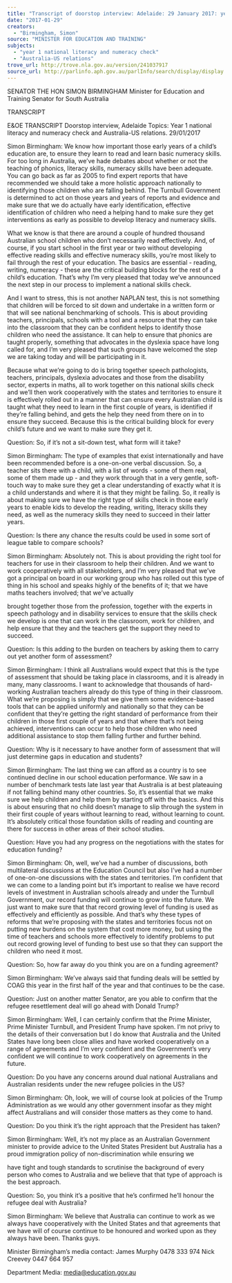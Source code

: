 ```yaml
---
title: "Transcript of doorstop interview: Adelaide: 29 January 2017: year 1 national literacy and numeracy check; Australia-US relations"
date: "2017-01-29"
creators:
  - "Birmingham, Simon"
source: "MINISTER FOR EDUCATION AND TRAINING"
subjects:
  - "year 1 national literacy and numeracy check"
  - "Australia-US relations"
trove_url: http://trove.nla.gov.au/version/241037917
source_url: http://parlinfo.aph.gov.au/parlInfo/search/display/display.w3p;query=Id%3A%22media/pressrel/5070031%22
---
```


 

 

 

 SENATOR THE HON SIMON BIRMINGHAM  Minister for Education and Training   Senator for South Australia   

 TRANSCRIPT 

 E&OE TRANSCRIPT  Doorstop interview, Adelaide  Topics: Year 1 national literacy and numeracy check and Australia-US relations.  29/01/2017   

 Simon Birmingham:  We know how important those early years of a child’s education are, to ensure they  learn to read and learn basic numeracy skills. For too long in Australia, we’ve hade debates about whether or  not the teaching of phonics, literacy skills, numeracy skills have been adequate. You can go back as far as  2005 to find expert reports that have recommended we should take a more holistic approach nationally to  identifying those children who are falling behind. The Turnbull Government is determined to act on those  years and years of reports and evidence and make sure that we do actually have early identification, effective  identification of children who need a helping hand to make sure they get interventions as early as possible to  develop literacy and numeracy skills.   

 What we know is that there are around a couple of hundred thousand Australian school children who don’t  necessarily read effectively. And, of course, if you start school in the first year or two without developing  effective reading skills and effective numeracy skills, you’re most likely to fail through the rest of your  education. The basics are essential - reading, writing, numeracy - these are the critical building blocks for the  rest of a child’s education. That’s why I’m very pleased that today we’ve announced the next step in our  process to implement a national skills check.    

 And I want to stress, this is not another NAPLAN test, this is not something that children will be forced to sit  down and undertake in a written form or that will see national benchmarking of schools. This is about  providing teachers, principals, schools with a tool and a resource that they can take into the classroom that  they can be confident helps to identify those children who need the assistance. It can help to ensure that  phonics are taught properly, something that advocates in the dyslexia space have long called for, and I’m very  pleased that such groups have welcomed the step we are taking today and will be participating in it.    

 Because what we’re going to do is bring together speech pathologists, teachers, principals, dyslexia  advocates and those from the disability sector, experts in maths, all to work together on this national skills  check and we’ll then work cooperatively with the states and territories to ensure it is effectively rolled out in a  manner that can ensure every Australian child is taught what they need to learn in the first couple of years, is  identified if they’re falling behind, and gets the help they need from there on in to ensure they succeed.   Because this is the critical building block for every child’s future and we want to make sure they get it.   

 Question: So, if it’s not a sit-down test, what form will it take?   

 Simon Birmingham: The type of examples that exist internationally and have been recommended before is a  one-on-one verbal discussion. So, a teacher sits there with a child, with a list of words - some of them real,  some of them made up - and they work through that in a very gentle, soft-touch way to make sure they get a  clear understanding of exactly what it is a child understands and where it is that they might be failing. So, it  really is about making sure we have the right type of skills check in those early years to enable kids to develop  the reading, writing, literacy skills they need, as well as the numeracy skills they need to succeed in their latter  years.   

 Question: Is there any chance the results could be used in some sort of league table to compare schools?   

 Simon Birmingham: Absolutely not. This is about providing the right tool for teachers for use in their  classroom to help their children. And we want to work cooperatively with all stakeholders, and I’m very  pleased that we’ve got a principal on board in our working group who has rolled out this type of thing in his  school and speaks highly of the benefits of it; that we have maths teachers involved; that we’ve actually 

 

 brought together those from the profession, together with the experts in speech pathology and in disability  services to ensure that the skills check we develop is one that can work in the classroom, work for children,  and help ensure that they and the teachers get the support they need to succeed.   

 Question: Is this adding to the burden on teachers by asking them to carry out yet another form of  assessment?   

 Simon Birmingham: I think all Australians would expect that this is the type of assessment that should be  taking place in classrooms, and it is already in many, many classrooms. I want to acknowledge that thousands  of hard-working Australian teachers already do this type of thing in their classroom. What we’re proposing is  simply that we give them some evidence-based tools that can be applied uniformly and nationally so that they  can be confident that they’re getting the right standard of performance from their children in those first couple  of years and that where that’s not being achieved, interventions can occur to help those children who need  additional assistance to stop them falling further and further behind.   

 Question: Why is it necessary to have another form of assessment that will just determine gaps in education  and students?   

 Simon Birmingham: The last thing we can afford as a country is to see continued decline in our school  education performance. We saw in a number of benchmark tests late last year that Australia is at best  plateauing if not falling behind many other countries. So, it’s essential that we make sure we help children and  help them by starting off with the basics. And this is about ensuring that no child doesn’t manage to slip  through the system in their first couple of years without learning to read, without learning to count. It’s  absolutely critical those foundation skills of reading and counting are there for success in other areas of their  school studies.   

 Question: Have you had any progress on the negotiations with the states for education funding?   

 Simon Birmingham: Oh, well, we’ve had a number of discussions, both multilateral discussions at the  Education Council but also I’ve had a number of one-on-one discussions with the states and territories. I’m  confident that we can come to a landing point but it’s important to realise we have record levels of investment  in Australian schools already and under the Turnbull Government, our record funding will continue to grow into  the future. We just want to make sure that that record growing level of funding is used as effectively and  efficiently as possible. And that’s why these types of reforms that we’re proposing with the states and  territories focus not on putting new burdens on the system that cost more money, but using the time of  teachers and schools more effectively to identify problems to put out record growing level of funding to best  use so that they can support the children who need it most.   

 Question: So, how far away do you think you are on a funding agreement?   

 Simon Birmingham: We’ve always said that funding deals will be settled by COAG this year in the first half of  the year and that continues to be the case.   

 Question: Just on another matter Senator, are you able to confirm that the refugee resettlement deal will go  ahead with Donald Trump?   

 Simon Birmingham: Well, I can certainly confirm that the Prime Minister, Prime Minister Turnbull, and  President Trump have spoken. I’m not privy to the details of their conversation but I do know that Australia  and the United States have long been close allies and have worked cooperatively on a range of agreements  and I’m very confident and the Government’s very confident we will continue to work cooperatively on  agreements in the future.   

 Question: Do you have any concerns around dual national Australians and Australian residents under the  new refugee policies in the US?   

 Simon Birmingham: Oh, look, we will of course look at policies of the Trump Administration as we would any  other government insofar as they might affect Australians and will consider those matters as they come to  hand.   

 Question: Do you think it’s the right approach that the President has taken?   

 Simon Birmingham: Well, it’s not my place as an Australian Government minister to provide advice to the  United States President but Australia has a proud immigration policy of non-discrimination while ensuring we 

 

 have tight and tough standards to scrutinise the background of every person who comes to Australia and we  believe that that type of approach is the best approach.   

 Question: So, you think it’s a positive that he’s confirmed he’ll honour the refugee deal with Australia?   

 Simon Birmingham: We believe that Australia can continue to work as we always have cooperatively with  the United States and that agreements that we have will of course continue to be honoured and worked upon  as they always have been. Thanks guys.   

 

 

 Minister Birmingham’s media contact: James Murphy 0478 333 974   Nick Creevey 0447 664 957 

 Department Media:    media@education.gov.au  

 

